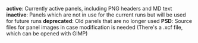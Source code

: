 **active**: Currently active panels, including PNG headers and MD text
**inactive**: Panels which are not in use for the current runs but will be used for future runs
**deprecated**: Old panels that are no longer used
**PSD**: Source files for panel images in case modification is needed (There's a .xcf file, which can be opened with GIMP)